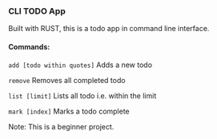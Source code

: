 ### CLI TODO App
  Built with RUST, this is a todo app in command line interface.

#### Commands:
  `add [todo within quotes]` Adds a new todo
  
  `remove` Removes all completed todo
  
  `list [limit]` Lists all todo i.e. within the limit
  
  `mark [index]` Marks a todo complete

Note: This is a beginner project.